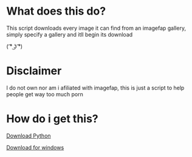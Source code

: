 # What does this do?

This script downloads every image it can find from an imagefap gallery, simply specify a gallery and itll begin its download

( ͡° ͜ʖ ͡°)

# Disclaimer

I do not own nor am i afiliated with imagefap, this is just a script to help people get way too much porn

# How do i get this?

[Download Python](https://www.python.org/downloads/release/python-352/)

[Download for windows](https://github.com/DNAGamer/Imagefap-Downloader/blob/master/imgfap.exe?raw=true)
